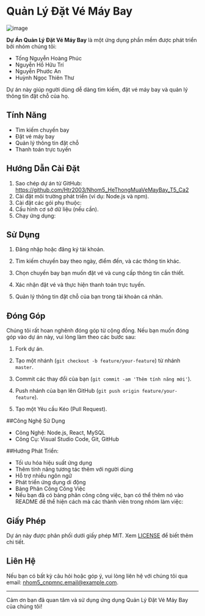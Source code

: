 # Quản Lý Đặt Vé Máy Bay
![image](https://github.com/Htr2003/Nhom5_HeThongMuaVeMayBay_T5_Ca2/assets/147679800/5717be62-e0c5-4222-a07f-97d563d3aa3d)

**Dự Án Quản Lý Đặt Vé Máy Bay** là một ứng dụng phần mềm được phát triển bởi nhóm chúng tôi: 

- Tống Nguyễn Hoàng Phúc
- Nguyễn Hồ Hữu Trí 
- Nguyễn Phước An 
- Huỳnh Ngọc Thiên Thư  

Dự án này giúp người dùng dễ dàng tìm kiếm, đặt vé máy bay và quản lý thông tin đặt chỗ của họ.

## Tính Năng

- Tìm kiếm chuyến bay
- Đặt vé máy bay
- Quản lý thông tin đặt chỗ
- Thanh toán trực tuyến

## Hướng Dẫn Cài Đặt

1. Sao chép dự án từ GitHub: https://github.com/Htr2003/Nhom5_HeThongMuaVeMayBay_T5_Ca2
2. Cài đặt môi trường phát triển (ví dụ: Node.js và npm).
3. Cài đặt các gói phụ thuộc:
4. Cấu hình cơ sở dữ liệu (nếu cần).
5. Chạy ứng dụng:


## Sử Dụng

1. Đăng nhập hoặc đăng ký tài khoản.

2. Tìm kiếm chuyến bay theo ngày, điểm đến, và các thông tin khác.

3. Chọn chuyến bay bạn muốn đặt vé và cung cấp thông tin cần thiết.

4. Xác nhận đặt vé và thực hiện thanh toán trực tuyến.

5. Quản lý thông tin đặt chỗ của bạn trong tài khoản cá nhân.

## Đóng Góp

Chúng tôi rất hoan nghênh đóng góp từ cộng đồng. Nếu bạn muốn đóng góp vào dự án này, vui lòng làm theo các bước sau:

1. Fork dự án.

2. Tạo một nhánh (`git checkout -b feature/your-feature`) từ nhánh `master`.

3. Commit các thay đổi của bạn (`git commit -am 'Thêm tính năng mới'`).

4. Push nhánh của bạn lên GitHub (`git push origin feature/your-feature`).

5. Tạo một Yêu cầu Kéo (Pull Request).

##Công Nghệ Sử Dụng

-  Công Nghệ: Node.js, React, MySQL
-  Công Cụ: Visual Studio Code, Git, GitHub


##Hướng Phát Triển:

-  Tối ưu hóa hiệu suất ứng dụng
-  Thêm tính năng tương tác thêm với người dùng
-  Hỗ trợ nhiều ngôn ngữ
-  Phát triển ứng dụng di động
-  Bảng Phân Công Công Việc
-  Nếu bạn đã có bảng phân công công việc, bạn có thể thêm nó vào README để thể hiện cách mà các thành viên trong nhóm làm việc:

## Giấy Phép

Dự án này được phân phối dưới giấy phép MIT. Xem [LICENSE](LICENSE) để biết thêm chi tiết.

## Liên Hệ

Nếu bạn có bất kỳ câu hỏi hoặc góp ý, vui lòng liên hệ với chúng tôi qua email: nhom5_cnpmnc.email@example.com.

---

Cảm ơn bạn đã quan tâm và sử dụng ứng dụng Quản Lý Đặt Vé Máy Bay của chúng tôi!



